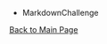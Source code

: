 * MarkdownChallenge

[Back to Main Page](https://github.com/ChaseMiles/MarkdownChallenge/blob/master/MarkdownFile2) 
